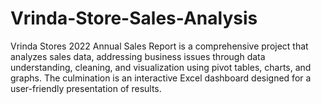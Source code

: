 # Vrinda-Store-Sales-Analysis
Vrinda Stores 2022 Annual Sales Report is a comprehensive project that analyzes sales data, addressing business issues through data understanding, cleaning, and visualization using pivot tables, charts, and graphs. The culmination is an interactive Excel dashboard designed for a user-friendly presentation of results.
